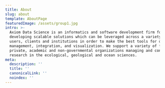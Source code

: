 ```yaml
---
title: About
slug: about
template: AboutPage
featuredImage: /assets/group1.jpg
intro: >-
  Axiom Data Science is an informatics and software development firm focused on
  developing scalable solutions which can be leveraged across a variety of
  users, clients and institutions in order to make the best tools for data
  management, integration, and visualization. We support a variety of federal,
  private, academic and non-governmental organizations managing and conducting
  research in the ecological, geological and ocean sciences.
meta:
  description: ''
  title: ''
  canonicalLink: ''
  noindex: ''
---
```

